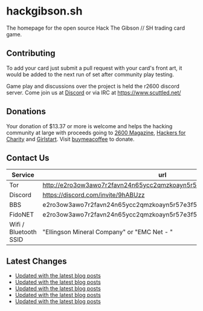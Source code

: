 # hackgibson.sh
The homepage for the open source Hack The Gibson // SH trading card game.


## Contributing

To add your card just submit a pull request with your card's front art, it would be added to the next run of set after community play testing.

Game play and discussions over the project is held the r2600 discord server. Come join us at [Discord](https://discord.com/invite/9hABUzz) or via IRC at https://www.scuttled.net/


## Donations

Your donation of $13.37 or more is welcome and helps the hacking community at large with proceeds going to [2600 Magazine](https://2600.com/), [Hackers for Charity](https://hackersforcharity.org) and [Girlstart](https://girlstart.org).  Visit [buymeacoffee](https://www.buymeacoffee.com/hackgibson.sh) to donate.


## Contact Us

Service | url
-|-
Tor | http://e2ro3ow3awo7r2favn24n65ycc2qmzkoayn5r57e3f56nvjwdcgg32ad.onion
Discord | https://discord.com/invite/9hABUzz
BBS | e2ro3ow3awo7r2favn24n65ycc2qmzkoayn5r57e3f56nvjwdcgg32ad.onion:23
FidoNET | e2ro3ow3awo7r2favn24n65ycc2qmzkoayn5r57e3f56nvjwdcgg32ad.onion:24554
Wifi / Bluetooth SSID | "Ellingson Mineral Company" or "EMC Net - <fidonet address>"

## Latest Changes
<!-- BLOG-POST-LIST:START -->
- [Updated with the latest blog posts](https://github.com/DFW2600/hackgibson.sh/commit/76dcbb42282f196d2e90c47e914354b8d4cf5597)
- [Updated with the latest blog posts](https://github.com/DFW2600/hackgibson.sh/commit/6242703fec304c8b662a59a332acb567e2fd0f89)
- [Updated with the latest blog posts](https://github.com/DFW2600/hackgibson.sh/commit/c6e65a0a77b9f6d71983af642b46aa5bcd87f922)
- [Updated with the latest blog posts](https://github.com/DFW2600/hackgibson.sh/commit/45676c26460c6b6cf1ea763207209fed8009251f)
- [Updated with the latest blog posts](https://github.com/DFW2600/hackgibson.sh/commit/38ad9f2ac476e55b5bf92abf7d5cce6d01d72e2d)
<!-- BLOG-POST-LIST:END -->
